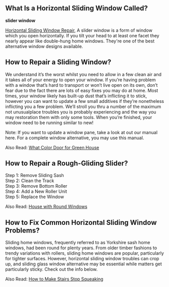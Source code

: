 What Is a Horizontal Sliding Window Called?
-------------------------------------------

**slider window**

[Horizontal Sliding Window Repair](https://civilstep.com/sliding-windows/), A slider window is a form of window which you open horizontally. If you tilt your head to at least one facet they nearly appear like double-hung home windows. They're one of the best alternative window designs available.

How to Repair a Sliding Window?
-------------------------------

We understand it’s the worst whilst you need to allow in a few clean air and it takes all of your energy to open your window. If you’re having problem with a window that’s hard to transport or won’t live open on its own, don’t fear due to the fact there are lots of easy fixes you may do at home. Most times, your window likely has built-up dust that’s inflicting it to stick, however you can want to update a few small additives if they’re nonetheless inflicting you a few problem. We’ll stroll you thru a number of the maximum not unusualplace troubles you is probably experiencing and the way you may restoration them with only some tools. When you’re finished, your window need to be running similar to new!

Note: If you want to update a window pane, take a look at out our manual here. For a complete window alternative, you may use this manual.

Also Read: [What Color Door for Green House](https://civilstep.com/green-house-color-schemes/)

How to Repair a Rough-Gliding Slider?
-------------------------------------

Step 1: Remove Sliding Sash  
Step 2: Clean the Track  
Step 3: Remove Bottom Roller  
Step 4: Add a New Roller Unit  
Step 5: Replace the Window

Also Read: [House with Round Windows](https://civilstep.com/circle-windows/)

How to Fix Common Horizontal Sliding Window Problems?
-----------------------------------------------------

Sliding home windows, frequently referred to as Yorkshire sash home windows, had been round for plenty years. From older timber fashions to trendy variations with rollers, sliding home windows are popular, particularly for tighter surfaces. However, horizontal sliding window troubles can crop up, and sliding glass window alternative may be essential while matters get particularly sticky. Check out the info below.

Also Read: [How to Make Stairs Stop Squeaking](https://civilstep.com/how-to-fix-squeaky-stairs/)
